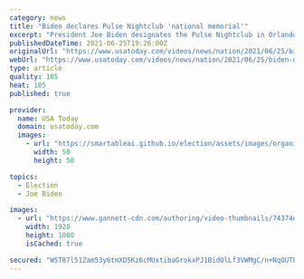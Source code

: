 ```yaml
---
category: news
title: "Biden declares Pulse Nightclub 'national memorial'"
excerpt: "President Joe Biden designates the Pulse Nightclub in Orlando, Florida, as a national memorial. A mass shooting at the club in 2016 left 49 people dead and 53 wounded in what was the deadliest attack on the LGBTQ community in U."
publishedDateTime: 2021-06-25T19:26:00Z
originalUrl: "https://www.usatoday.com/videos/news/nation/2021/06/25/biden-declares-pulse-nightclub-national-memorial/5350268001/"
webUrl: "https://www.usatoday.com/videos/news/nation/2021/06/25/biden-declares-pulse-nightclub-national-memorial/5350268001/"
type: article
quality: 105
heat: 105
published: true

provider:
  name: USA Today
  domain: usatoday.com
  images:
    - url: "https://smartableai.github.io/election/assets/images/organizations/usatoday.com-50x50.jpg"
      width: 50
      height: 50

topics:
  - Election
  - Joe Biden

images:
  - url: "https://www.gannett-cdn.com/authoring/video-thumbnails/74374d5f-3fac-41c5-bf9a-c1edae9f0e28_poster.jpg?quality=10"
    width: 1920
    height: 1080
    isCached: true

secured: "WST87l51Zam53y6tmXD5Kz6cMUxtibaGrokxPJ1BidOlLf3VWMgC/n+NqOUTL4S6/zTtqgd3Om0xIbe9Tr90QIuny8u27LqojATHeI03i4u8M6q3DxiOyglmpxdijnSOeN+R27I6wDgFulSX3ZhtLTwUOv9/PGE1moZuMMRolar39/4W7fJ2skSnTyveSAJ7s4tPGHF/Ja1nLBH2O2nSm337TXCLmCKhTBOvBNL6jIIOm3GPsU2ruHfepgifeRmSQqjZU70FKjcJ5uNdyjQtw4YT9Xh+sFP0YC+OuQ0ZCQYolwjU/tNQ6vfty5J8QRs7/c2O7QGWAM0hMh1Pp1cfaHVB49F8XNUZZIhOS0TH4RQ=;X3RmmBTZdUNWc17O7UVgWA=="
---
```


